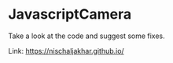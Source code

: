 # JavascriptCamera

Take a look at the code and suggest some fixes.

Link: https://nischaljakhar.github.io/
